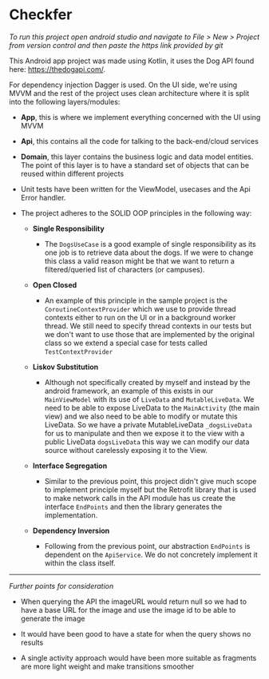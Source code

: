 # Checkfer

*To run this project open android studio and navigate to File > New > Project from version control and then paste the https link provided by git*

This Android app project was made using Kotlin, it uses the Dog API found here: https://thedogapi.com/.

For dependency injection Dagger is used. On the UI side, we're using MVVM and the rest of the project uses clean architecture where it is split into the following
layers/modules:

* **App**, this is where we implement everything concerned with the UI using MVVM
* **Api**, this contains all the code for talking to the back-end/cloud services
* **Domain**, this layer contains the business logic and data model entities. The point of this layer is to have a standard set of objects that can be reused within
different projects

* Unit tests have been written for the ViewModel, usecases and the Api Error handler.

* The project adheres to the SOLID OOP principles in the following way:
  
  * **Single Responsibility**
    * The `DogsUseCase` is a good example of single responsibility as its one job is to retrieve data about the dogs. If we were to change 
    this class a valid reason might be that we want to return a filtered/queried list of characters (or campuses).

  * **Open Closed**
      * An example of this principle in the sample project is the `CoroutineContextProvider` which we use to provide thread contexts either to run on the UI or 
      in a background worker thread. We still need to specify thread contexts in our tests but we don't want to use those that are implemented by the original class
      so we extend a special case for tests called `TestContextProvider`
      
  * **Liskov Substitution**
      * Although not specifically created by myself and instead by the android framework, an example of this exists in our `MainViewModel` with its use of `LiveData`
      and `MutableLiveData`. We need to be able to expose LiveData to the `MainActivity` (the main view) and we also need to be able to modify or mutate this LiveData.
      So we have a private MutableLiveData `_dogsLiveData` for us to manipulate and then we expose it to the view with a public LiveData `dogsLiveData` this
      way we can modify our data source without carelessly exposing it to the View.
      
  * **Interface Segregation**
      * Similar to the previous point, this project didn't give much scope to implement principle myself but the Retrofit library that is used to make
      network calls in the API module has us create the interface `EndPoints` and then the library generates the implementation.
  
  * **Dependency Inversion**
      * Following from the previous point, our abstraction `EndPoints` is dependent on the `ApiService`. We do not concretely implement it within the class itself.
      
- - - -

*Further points for consideration*

* When querying the API the imageURL would return null so we had to have a base URL for the image and use the image id to be able to generate the image

* It would have been good to have a state for when the query shows no results

* A single activity approach would have been more suitable as fragments are more light weight and make transitions smoother
